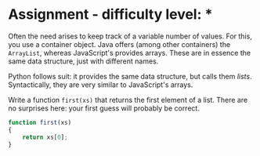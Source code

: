 # Assignment - difficulty level: *

Often the need arises to keep track of a variable number of values. For this,
you use a container object. Java offers (among other containers) the `ArrayList`,
whereas JavaScript's provides arrays. These are in essence the same data structure,
just with different names.

Python follows suit: it provides the same data structure, but calls them *lists*.
Syntactically, they are very similar to JavaScript's arrays.

Write a function `first(xs)` that returns the first element of a list.
There are no surprises here: your first guess will probably be correct.

```javascript
function first(xs)
{
    return xs[0];
}
```
